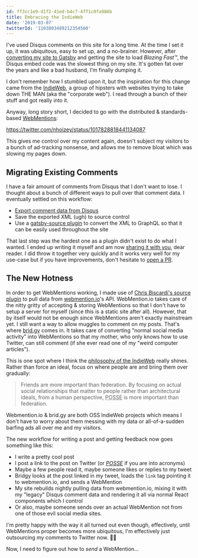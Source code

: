 ```yaml
---
id: ff3cc1e9-d1f2-41ed-b4c7-4ff1c0fa986b
title: Embracing the IndieWeb
date: '2019-03-07'
twitterId: '1103803489212354560'
---
```


I've used Disqus comments on this site for a long time. At the time I set it up, it was ubiquitous, easy to set up, and a no-brainer. However, after [converting my site to Gatsby](/purpose-built-software/) and getting the site to load _Blazing Fast™_, the Disqus embed code was the slowest thing on my site. It's gotten fat over the years and like a bad husband, I'm finally dumping it.

I don't remember how I stumbled upon it, but the inspiration for this change came from the [IndieWeb](https://indieweb.org/), a group of hipsters with websites trying to take down THE MAN (aka the "corporate web"). I read through a bunch of their stuff and got really into it.

Anyway, long story short, I decided to go with the distributed & standards-based [WebMentions](https://indieweb.org/Webmention):

https://twitter.com/nhoizey/status/1017828818441134087

This gives me control over my content again, doesn't subject my visitors to a bunch of ad-tracking nonsense, and allows me to remove bloat which was slowing my pages down.

## Migrating Existing Comments

I have a fair amount of comments from Disqus that I don't want to lose. I thought about a bunch of different ways to pull over that comment data. I eventually settled on this workflow:

* [Export comment data from Disqus](https://help.disqus.com/developer/comments-export)
* Save the exported XML (ugh) to source control
* Use a [gatsby-source plugin](https://github.com/chadly/gatsby-source-disqus-xml) to convert the XML to GraphQL so that it can be easily used throughout the site

That last step was the hardest one as a plugin didn't exist to do what I wanted. I ended up writing it myself and am now [sharing it with you](https://github.com/chadly/gatsby-source-disqus-xml), dear reader. I did throw it together very quickly and it works very well for my use-case but if you have improvements, don't hesitate to [open a PR](https://github.com/chadly/gatsby-source-disqus-xml/compare?expand=1).

## The New Hotness

In order to get WebMentions working, I made use of [Chris Biscardi's source plugin](https://www.christopherbiscardi.com/post/building-gatsby-plugin-webmentions) to pull data from [webmention.io](https://webmention.io/)'s API. WebMention.io takes care of the nitty gritty of accepting & storing WebMentions so that I don't have to setup a server for myself (since this is a static site after all). However, that by itself would not be enough since WebMentions aren't exactly mainstream yet. I still want a way to allow muggles to comment on my posts. That's where [brid.gy](https://brid.gy/) comes in. It takes care of converting "normal social media activity" into WebMentions so that my mother, who only knows how to use Twitter, can still comment (if she ever read one of my "weird computer articles").

This is one spot where I think the [philosophy of the IndieWeb](https://indieweb.org/POSSE) really shines. Rather than force an ideal, focus on where people are and bring them over gradually:

> Friends are more important than federation. By focusing on actual social relationships that matter to people rather than architectural ideals, from a human perspective, <acronym title="Publish (on your) Own Site, Syndicate Elsewhere">POSSE</acronym> is more important than federation.

Webmention.io & brid.gy are both OSS IndieWeb projects which means I don't have to worry about them messing with my data or all-of-a-sudden barfing ads all over me and my visitors.

The new workflow for writing a post and getting feedback now goes something like this:

* I write a pretty cool post
* I post a link to the post on Twitter (or [_POSSE_](https://indieweb.org/POSSE) if you are into acronyms)
* Maybe a few people read it, maybe someone likes or replies to my tweet
* Bridgy looks at the post linked in my tweet, loads the `link` tag pointing it to webmention.io, and sends a WebMention
* My site rebuilds nightly pulling data from webmention.io, mixing it with my "legacy" Disqus comment data and rendering it all via normal React components which I control
* Or also, maybe someone sends over an actual WebMention not from one of those evil social media sites.

I'm pretty happy with the way it all turned out even though, effectively, until WebMentions proper becomes more ubiquitous, I'm effectively just outsourcing my comments to Twitter now. 🤷‍♂️


Now, I need to figure out how to *send* a WebMention...
